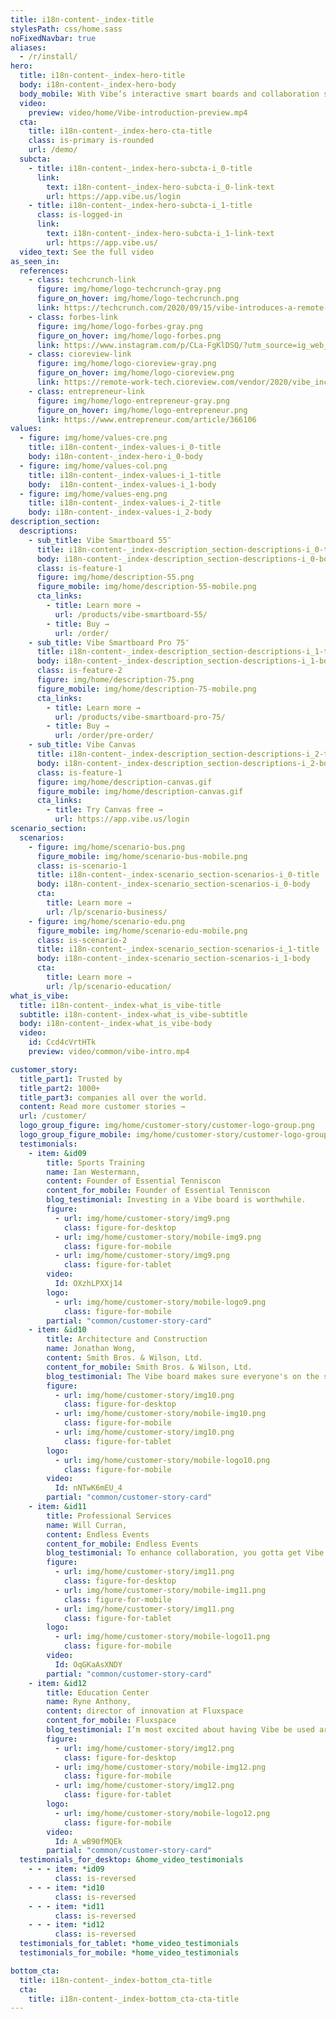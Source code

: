 ```yaml
---
title: i18n-content-_index-title
stylesPath: css/home.sass
noFixedNavbar: true
aliases:
  - /r/install/
hero:
  title: i18n-content-_index-hero-title
  body: i18n-content-_index-hero-body
  body_mobile: With Vibe’s interactive smart boards and collaboration softwares, teams can.
  video:
    preview: video/home/Vibe-introduction-preview.mp4
  cta:
    title: i18n-content-_index-hero-cta-title
    class: is-primary is-rounded
    url: /demo/
  subcta:
    - title: i18n-content-_index-hero-subcta-i_0-title
      link:
        text: i18n-content-_index-hero-subcta-i_0-link-text
        url: https://app.vibe.us/login
    - title: i18n-content-_index-hero-subcta-i_1-title
      class: is-logged-in
      link:
        text: i18n-content-_index-hero-subcta-i_1-link-text
        url: https://app.vibe.us/
  video_text: See the full video
as_seen_in:
  references:
    - class: techcrunch-link
      figure: img/home/logo-techcrunch-gray.png
      figure_on_hover: img/home/logo-techcrunch.png
      link: https://techcrunch.com/2020/09/15/vibe-introduces-a-remote-collaboration-solution-that-works-with-your-favorite-apps/
    - class: forbes-link
      figure: img/home/logo-forbes-gray.png
      figure_on_hover: img/home/logo-forbes.png
      link: https://www.instagram.com/p/CLa-FgKlDSQ/?utm_source=ig_web_copy_link
    - class: cioreview-link
      figure: img/home/logo-cioreview-gray.png
      figure_on_hover: img/home/logo-cioreview.png
      link: https://remote-work-tech.cioreview.com/vendor/2020/vibe_inc
    - class: entrepreneur-link
      figure: img/home/logo-entrepreneur-gray.png
      figure_on_hover: img/home/logo-entrepreneur.png
      link: https://www.entrepreneur.com/article/366106
values:
  - figure: img/home/values-cre.png
    title: i18n-content-_index-values-i_0-title
    body: i18n-content-_index-hero-i_0-body
  - figure: img/home/values-col.png
    title: i18n-content-_index-values-i_1-title
    body:  i18n-content-_index-values-i_1-body
  - figure: img/home/values-eng.png
    title: i18n-content-_index-values-i_2-title
    body: i18n-content-_index-values-i_2-body
description_section:
  descriptions:
    - sub_title: Vibe Smartboard 55″
      title: i18n-content-_index-description_section-descriptions-i_0-title
      body: i18n-content-_index-description_section-descriptions-i_0-body
      class: is-feature-1
      figure: img/home/description-55.png
      figure_mobile: img/home/description-55-mobile.png
      cta_links:
        - title: Learn more →
          url: /products/vibe-smartboard-55/
        - title: Buy →
          url: /order/
    - sub_title: Vibe Smartboard Pro 75″ 
      title: i18n-content-_index-description_section-descriptions-i_1-title
      body: i18n-content-_index-description_section-descriptions-i_1-body
      class: is-feature-2
      figure: img/home/description-75.png
      figure_mobile: img/home/description-75-mobile.png
      cta_links:
        - title: Learn more →
          url: /products/vibe-smartboard-pro-75/
        - title: Buy →
          url: /order/pre-order/
    - sub_title: Vibe Canvas
      title: i18n-content-_index-description_section-descriptions-i_2-title
      body: i18n-content-_index-description_section-descriptions-i_2-body
      class: is-feature-1
      figure: img/home/description-canvas.gif
      figure_mobile: img/home/description-canvas.gif
      cta_links:
        - title: Try Canvas free →
          url: https://app.vibe.us/login
scenario_section:
  scenarios: 
    - figure: img/home/scenario-bus.png
      figure_mobile: img/home/scenario-bus-mobile.png
      class: is-scenario-1
      title: i18n-content-_index-scenario_section-scenarios-i_0-title
      body: i18n-content-_index-scenario_section-scenarios-i_0-body
      cta:
        title: Learn more →
        url: /lp/scenario-business/
    - figure: img/home/scenario-edu.png
      figure_mobile: img/home/scenario-edu-mobile.png
      class: is-scenario-2
      title: i18n-content-_index-scenario_section-scenarios-i_1-title
      body: i18n-content-_index-scenario_section-scenarios-i_1-body
      cta:
        title: Learn more →
        url: /lp/scenario-education/
what_is_vibe:
  title: i18n-content-_index-what_is_vibe-title
  subtitle: i18n-content-_index-what_is_vibe-subtitle
  body: i18n-content-_index-what_is_vibe-body
  video:
    id: Ccd4cVrtHTk
    preview: video/common/vibe-intro.mp4

customer_story:
  title_part1: Trusted by
  title_part2: 1000+
  title_part3: companies all over the world.
  content: Read more customer stories →
  url: /customer/
  logo_group_figure: img/home/customer-story/customer-logo-group.png
  logo_group_figure_mobile: img/home/customer-story/customer-logo-group-mobile.png
  testimonials:
    - item: &id09
        title: Sports Training
        name: Ian Westermann,
        content: Founder of Essential Tenniscon
        content_for_mobile: Founder of Essential Tenniscon
        blog_testimonial: Investing in a Vibe board is worthwhile.
        figure:
          - url: img/home/customer-story/img9.png
            class: figure-for-desktop
          - url: img/home/customer-story/mobile-img9.png
            class: figure-for-mobile
          - url: img/home/customer-story/img9.png
            class: figure-for-tablet
        video:
          Id: OXzhLPXXj14
        logo:
          - url: img/home/customer-story/mobile-logo9.png
            class: figure-for-mobile
        partial: "common/customer-story-card"
    - item: &id10
        title: Architecture and Construction
        name: Jonathan Wong,
        content: Smith Bros. & Wilson, Ltd.
        content_for_mobile: Smith Bros. & Wilson, Ltd.
        blog_testimonial: The Vibe board makes sure everyone's on the same page.
        figure:
          - url: img/home/customer-story/img10.png
            class: figure-for-desktop
          - url: img/home/customer-story/mobile-img10.png
            class: figure-for-mobile
          - url: img/home/customer-story/img10.png
            class: figure-for-tablet
        logo:
          - url: img/home/customer-story/mobile-logo10.png
            class: figure-for-mobile
        video:
          Id: nNTwK6mEU_4
        partial: "common/customer-story-card"
    - item: &id11
        title: Professional Services
        name: Will Curran,
        content: Endless Events
        content_for_mobile: Endless Events
        blog_testimonial: To enhance collaboration, you gotta get Vibe.
        figure:
          - url: img/home/customer-story/img11.png
            class: figure-for-desktop
          - url: img/home/customer-story/mobile-img11.png
            class: figure-for-mobile
          - url: img/home/customer-story/img11.png
            class: figure-for-tablet
        logo:
          - url: img/home/customer-story/mobile-logo11.png
            class: figure-for-mobile
        video:
          Id: OqGKaAsXNDY
        partial: "common/customer-story-card"
    - item: &id12
        title: Education Center
        name: Ryne Anthony,
        content: director of innovation at Fluxspace
        content_for_mobile: Fluxspace
        blog_testimonial: I’m most excited about having Vibe be used around the whole learning environment.
        figure:
          - url: img/home/customer-story/img12.png
            class: figure-for-desktop
          - url: img/home/customer-story/mobile-img12.png
            class: figure-for-mobile
          - url: img/home/customer-story/img12.png
            class: figure-for-tablet
        logo:
          - url: img/home/customer-story/mobile-logo12.png
            class: figure-for-mobile
        video:
          Id: A_wB90fMQEk
        partial: "common/customer-story-card"
  testimonials_for_desktop: &home_video_testimonials
    - - - item: *id09
          class: is-reversed
    - - - item: *id10
          class: is-reversed
    - - - item: *id11
          class: is-reversed
    - - - item: *id12
          class: is-reversed
  testimonials_for_tablet: *home_video_testimonials
  testimonials_for_mobile: *home_video_testimonials

bottom_cta:
  title: i18n-content-_index-bottom_cta-title
  cta:
    title: i18n-content-_index-bottom_cta-cta-title
---
```

